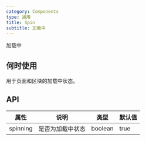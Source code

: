 ```yaml
---
category: Components
type: 通用
title: Spin
subtitle: 加载中
---
```


加载中

## 何时使用

用于页面和区块的加载中状态。

## API

| 属性 | 说明 | 类型 | 默认值 |
| --- | --- | ---  | ---   |
| spinning | 是否为加载中状态 | boolean | true |
